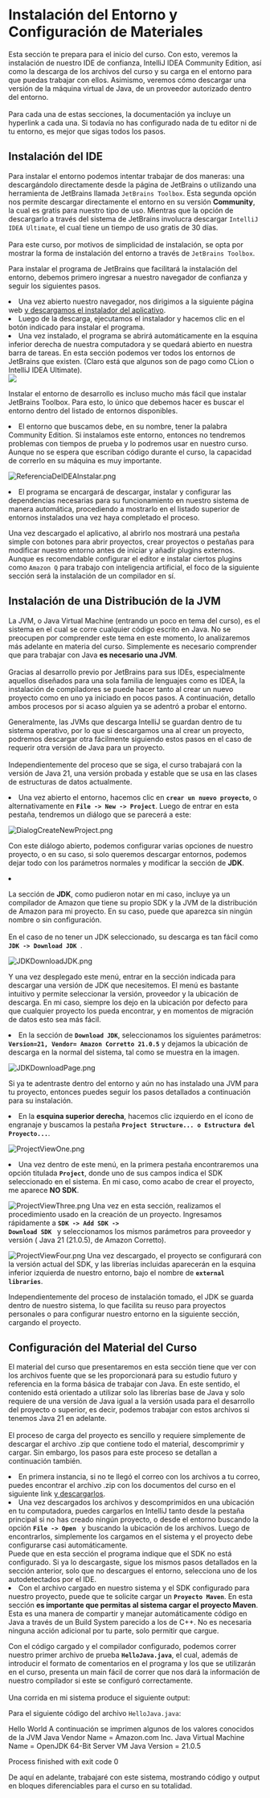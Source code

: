 # Instalación del Entorno y Configuración de Materiales

<p>Esta sección te prepara para el inicio del curso. Con esto, veremos la instalación de nuestro IDE de confianza, IntelliJ IDEA Community Edition, así como la descarga de los archivos del curso y su carga en el entorno para que puedas trabajar con ellos. Asimismo, veremos cómo descargar una versión de la máquina virtual de Java, de un proveedor autorizado dentro del entorno.
<br/>
<br/>
Para cada una de estas secciones, la documentación ya incluye un hyperlink a cada una. Si todavía no has configurado nada de tu editor ni de tu entorno, es mejor que sigas todos los pasos.</p>

## Instalación del IDE

<p>Para instalar el entorno podemos intentar trabajar de dos maneras: una descargándolo directamente desde la página de JetBrains o utilizando una herramienta de JetBrains llamada <code>JetBrains Toolbox</code>. Esta segunda opción nos permite descargar directamente el entorno en su versión <b>Community</b>, la cual es gratis para nuestro tipo de uso. Mientras que la opción de descargarlo a través del sistema de JetBrains involucra descargar <code>IntelliJ IDEA Ultimate</code>, el cual tiene un tiempo de uso gratis de 30 días.
<br/><br/>
Para este curso, por motivos de simplicidad de instalación, se opta por mostrar la forma de instalación del entorno a través de <code>JetBrains Toolbox</code>.</p>

<procedure>
<tabs>
<tab title="1. Instalar JetBrains Toolbox">
<p>Para instalar el programa de JetBrains que facilitará la instalación del entorno, debemos primero ingresar a nuestro navegador de confianza y seguir los siguientes pasos.</p>
<list style="decimal">
<li>
Una vez abierto nuestro navegador, nos dirigimos a la siguiente página web <a href="https://www.jetbrains.com/toolbox-app/">y descargamos el instalador del aplicativo</a>.
</li>
<li>Luego de la descarga, ejecutamos el instalador y hacemos clic en el botón indicado para instalar el programa.</li>
<li>Una vez instalado, el programa se abrirá automáticamente en la esquina inferior derecha de nuestra computadora y se quedará abierto en nuestra barra de tareas. En esta sección podemos ver todos los entornos de JetBrains que existen. (Claro está que algunos son de pago como CLion o IntelliJ IDEA Ultimate).</li>
</list>

<img src="https://www.jetbrains.com/toolbox-app/img/1_en-us.png"/>
</tab>
<tab title="2. Instalar IntelliJ IDEA">
<p>Instalar el entorno de desarrollo es incluso mucho más fácil que instalar JetBrains Toolbox. Para esto, lo único que debemos hacer es buscar el entorno dentro del listado de entornos disponibles.</p>
<list style="decimal">
<li>El entorno que buscamos debe, en su nombre, tener la palabra Community Edition. Si instalamos este entorno, entonces no tendremos problemas con tiempos de prueba y lo podremos usar en nuestro curso. Aunque no se espera que escriban código durante el curso, la capacidad de correrlo en su máquina es muy importante.

![ReferenciaDeIDEAInstalar.png](ReferenciaDeIDEAInstalar.png)
</li>
<li>El programa se encargará de descargar, instalar y configurar las dependencias necesarias para su funcionamiento en nuestro sistema de manera automática, procediendo a mostrarlo en el listado superior de entornos instalados una vez haya completado el proceso.
</li>
</list>
</tab>
</tabs>
</procedure>

<p>Una vez descargado el aplicativo, al abrirlo nos mostrará una pestaña simple con botones para abrir proyectos, crear proyectos o pestañas para modificar nuestro entorno antes de iniciar y añadir plugins externos. Aunque es recomendable configurar el editor e instalar ciertos plugins como <code>Amazon Q</code> para trabajo con inteligencia artificial, el foco de la siguiente sección será la instalación de un compilador en sí.</p>

## Instalación de una Distribución de la JVM

<p>La JVM, o Java Virtual Machine (entrando un poco en tema del curso), es el sistema en el cual se corre cualquier código escrito en Java. No se preocupen por comprender este tema en este momento, lo analizaremos más adelante en materia del curso. Simplemente es necesario comprender que para trabajar con Java <b>es necesario una JVM</b>.
<br/>
<br/> 
Gracias al desarrollo previo por JetBrains para sus IDEs, especialmente aquellos diseñados para una sola familia de lenguajes como es IDEA, la instalación de compiladores se puede hacer tanto al crear un nuevo proyecto como en uno ya iniciado en pocos pasos. A continuación, detallo ambos procesos por si acaso alguien ya se adentró a probar el entorno.</p>

<procedure>
<tabs>
<tab title="Instalar JVM en un Nuevo Proyecto">
<p>Generalmente, las JVMs que descarga IntelliJ se guardan dentro de tu sistema operativo, por lo que si descargamos una al crear un proyecto, podremos descargar otra fácilmente siguiendo estos pasos en el caso de requerir otra versión de Java para un proyecto.
<br/><br/>
Independientemente del proceso que se siga, el curso trabajará con la versión de Java 21, una versión probada y estable que se usa en las clases de estructuras de datos actualmente.</p>
<list style="decimal">
<li> Una vez abierto el entorno, hacemos clic en <code><b>crear un nuevo proyecto</b></code>, o alternativamente en <code><b>File -> New -> Project</b></code>. Luego de entrar en esta pestaña, tendremos un diálogo que se parecerá a este:

![DialogCreateNewProject.png](DialogCreateNewProject.png)

Con este diálogo abierto, podemos configurar varias opciones de nuestro proyecto, o en su caso, si solo queremos
descargar entornos, podemos dejar todo con los parámetros normales y modificar la sección de <b>JDK</b>.
</li>
<li> <p>La sección de <b>JDK</b>, como pudieron notar en mi caso, incluye ya un compilador de Amazon que tiene su propio SDK y la JVM de la distribución de Amazon para mi proyecto. En su caso, puede que aparezca sin ningún nombre o sin configuración.
<br/>
<br/>
En el caso de no tener un JDK seleccionado, su descarga es tan fácil como <code><b>JDK -> Download JDK</b> </code>.

![JDKDownloadJDK.png](JDKDownloadJDK.png)

Y una vez desplegado este menú, entrar en la sección indicada para descargar una versión de JDK que necesitemos. El menú
es bastante intuitivo y permite seleccionar la versión, proveedor y la ubicación de descarga. En mi caso, siempre los
dejo en la ubicación por defecto para que cualquier proyecto los pueda encontrar, y en momentos de migración de datos
esto sea más fácil.
</p>
</li>
<li>En la sección de <code><b>Download JDK</b></code>, seleccionamos los siguientes parámetros: <code><b>Version=21, Vendor= Amazon Corretto 21.0.5</b></code> y dejamos la ubicación de descarga en la normal del sistema, tal como se muestra en la imagen.

![JDKDownloadPage.png](JDKDownloadPage.png)
</li>
</list>
</tab>
<tab title="Instalar JVM en un Proyecto Existente">
<p>Si ya te adentraste dentro del entorno y aún no has instalado una JVM para tu proyecto, entonces puedes seguir los pasos detallados a continuación para su instalación.</p>
<list style="decimal">
<li> En la <b>esquina superior derecha</b>, hacemos clic izquierdo en el ícono de engranaje y buscamos la pestaña <code><b>Project Structure... o Estructura del Proyecto...</b></code>.

![ProjectViewOne.png](ProjectViewOne.png)
</li>
<li> Una vez dentro de este menú, en la primera pestaña encontraremos una opción titulada <code><b>Project</b></code>, donde uno de sus campos indica el SDK seleccionado en el sistema. En mi caso, como acabo de crear el proyecto, me aparece <b>NO SDK</b>.

![ProjectViewThree.png](ProjectViewThree.png)
Una vez en esta sección, realizamos el procedimiento usado en la creación de un proyecto. Ingresamos rápidamente
a <code><b>SDK -> Add SDK -> Download SDK </b></code> y seleccionamos los mismos parámetros para proveedor y versión (
Java 21 (21.0.5), de Amazon Corretto).

![ProjectViewFour.png](ProjectViewFour.png)
Una vez descargado, el proyecto se configurará con la versión actual del SDK, y las librerías incluidas aparecerán en la
esquina inferior izquierda de nuestro entorno, bajo el nombre de <code><b>external libraries</b></code>.
</li>
</list>
</tab>
</tabs>
</procedure>

<p>Independientemente del proceso de instalación tomado, el JDK se guarda dentro de nuestro sistema, lo que facilita su reuso para proyectos personales o para configurar nuestro entorno en la siguiente sección, cargando el proyecto.</p>

## Configuración del Material del Curso

<p>El material del curso que presentaremos en esta sección tiene que ver con los archivos fuente que se les proporcionará para su estudio futuro y referencia en la forma básica de trabajar con Java. En este sentido, el contenido está orientado a utilizar solo las librerías base de Java y solo requiere de una versión de Java igual a la versión usada para el desarrollo del proyecto o superior, es decir, podemos trabajar con estos archivos si tenemos Java 21 en adelante.
<br/><br/>
El proceso de carga del proyecto es sencillo y requiere simplemente de descargar el archivo .zip que contiene todo el material, descomprimir y cargar. Sin embargo, los pasos para este proceso se detallan a continuación también.</p>
<procedure>
<tabs>
<tab title="Configuración del Material">
<list style="decimal">
<li>En primera instancia, si no te llegó el correo con los archivos a tu correo, puedes encontrar el archivo .zip con los documentos del curso en el siguiente link <a href="https://estudusfqedu-my.sharepoint.com/:u:/g/personal/sarellanoj_estud_usfq_edu_ec/EaVx9xPw99JNp70EHoQbmqkB5lsP1A4Fdcwh9oP0xim4Xw?e=DQvSIw">y descargarlos</a>.</li>
<li>Una vez descargados los archivos y descomprimidos en una ubicación en tu computadora, puedes cargarlos en IntelliJ tanto desde la pestaña principal si no has creado ningún proyecto, o desde el entorno buscando la opción <code><b>File -> Open </b></code> y buscando la ubicación de los archivos. Luego de encontrarlos, simplemente los cargamos en el sistema y el proyecto debe configurarse casi automáticamente.<br/>
<format color="OrangeRed">Puede que en esta sección el programa indique que el SDK no está configurado. Si ya lo descargaste, sigue los mismos pasos detallados en la sección anterior, solo que no descargues el entorno, selecciona uno de los autodetectados por el IDE.</format>
</li>
<li>Con el archivo cargado en nuestro sistema y el SDK configurado para nuestro proyecto, puede que te solicite cargar un <code><b>Proyecto Maven</b></code>. En esta sección <b>es importante que permitas al sistema cargar el proyecto Maven</b>. Esta es una manera de compartir y manejar automáticamente código en Java a través de un Build System parecido a los de C++. No es necesaria ninguna acción adicional por tu parte, solo permitir que cargue.
</li>
</list>
</tab>
</tabs>
</procedure>
<p>Con el código cargado y el compilador configurado, podemos correr nuestro primer archivo de prueba <code><b>HelloJava.java</b></code>, el cual, además de introducir el formato de comentarios en el programa y los que se utilizarán en el curso, presenta un main fácil de correr que nos dará la información de nuestro compilador si este se configuró correctamente.
<br/><br/>
Una corrida en mi sistema produce el siguiente output:</p>
<procedure>
<p>Para el siguiente código del archivo <code>HelloJava.java</code>:</p>
<code-block lang="Java">
Hello World
A continuación se imprimen algunos de los valores conocidos 
de la JVM
Java Vendor Name = Amazon.com Inc.
Java Virtual Machine Name = OpenJDK 64-Bit Server VM
Java Version = 21.0.5

Process finished with exit code 0
</code-block>
<p>De aquí en adelante, trabajaré con este sistema, mostrando código y output en bloques diferenciables para el curso en su totalidad.</p>
</procedure>